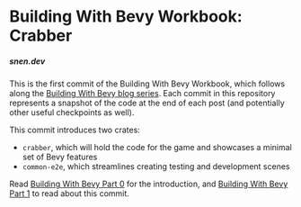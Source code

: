 # Building With Bevy Workbook: Crabber

##### snen.dev

This is the first commit of the Building With Bevy Workbook, which follows along
the [Building With Bevy blog series](https://blog.snen.dev/building-with-bevy).
Each commit in this repository represents a snapshot of the code at the end of
each post (and potentially other useful checkpoints as well).

This commit introduces two crates:

- `crabber`, which will hold the code for the game and showcases a minimal set
  of Bevy features
- `common-e2e`, which streamlines creating testing and development scenes

Read
[Building With Bevy Part 0](https://blog.snen.dev/building-with-bevy/00-introduction)
for the introduction, and
[Building With Bevy Part 1](https://blog.snen.dev/building-with-bevy/01-development-environment)
to read about this commit.
